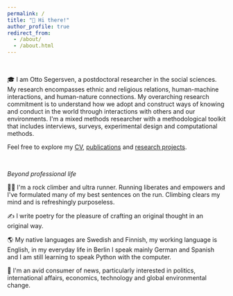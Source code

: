 ```yaml
---
permalink: /
title: "👋 Hi there!"
author_profile: true
redirect_from: 
  - /about/
  - /about.html
---
```


 


<!--This is my personal page to tell you about myself, my work and showcase my research projects and proposals.-->




<br>


🎓 I am Otto Segersven, a postdoctoral researcher in the social sciences. My research encompasses ethnic and religious relations, human-machine interactions, and human-nature connections. My overarching research commitment is to understand how we adopt and construct ways of knowing and conduct in the world through interactions with others and our environments. I'm a mixed methods researcher with a methodological toolkit that includes interviews, surveys, experimental design and computational methods.




Feel free to explore my [CV](cv/), [publications](/publications1/) and [research projects](/projects1/).

<br>

*Beyond professional life*


🏃‍♂️ I'm a rock climber and ultra runner. Running liberates and empowers and I've formulated many of my best sentences on the run. Climbing clears my mind and is refreshingly purposeless.


✍️ I write poetry for the pleasure of crafting an original thought in an original way.  <!--Poetry helps me to touch the here and now and perhaps grasp a glimpse of the universal, intersubjective experience.-->


🌎 My native languages are Swedish and Finnish, my working language is English, in my everyday life in Berlin I speak mainly German and Spanish and I am still learning to speak Python with the computer.


📰 I'm an avid consumer of news, particularly interested in politics, international affairs, economics, technology and global environmental change.

